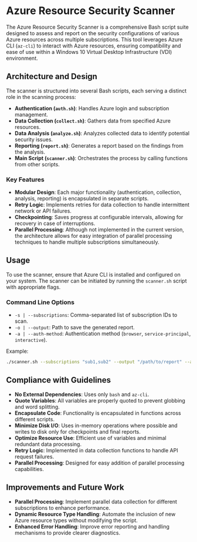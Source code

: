 # Azure Resource Security Scanner

The Azure Resource Security Scanner is a comprehensive Bash script suite designed to assess and report on the security configurations of various Azure resources across multiple subscriptions. This tool leverages Azure CLI (`az-cli`) to interact with Azure resources, ensuring compatibility and ease of use within a Windows 10 Virtual Desktop Infrastructure (VDI) environment.

## Architecture and Design
The scanner is structured into several Bash scripts, each serving a distinct role in the scanning process:

- **Authentication (`auth.sh`)**: Handles Azure login and subscription management.
- **Data Collection (`collect.sh`)**: Gathers data from specified Azure resources.
- **Data Analysis (`analyze.sh`)**: Analyzes collected data to identify potential security issues.
- **Reporting (`report.sh`)**: Generates a report based on the findings from the analysis.
- **Main Script (`scanner.sh`)**: Orchestrates the process by calling functions from other scripts.

### Key Features
- **Modular Design**: Each major functionality (authentication, collection, analysis, reporting) is encapsulated in separate scripts.
- **Retry Logic**: Implements retries for data collection to handle intermittent network or API failures.
- **Checkpointing**: Saves progress at configurable intervals, allowing for recovery in case of interruptions.
- **Parallel Processing**: Although not implemented in the current version, the architecture allows for easy integration of parallel processing techniques to handle multiple subscriptions simultaneously.

## Usage
To use the scanner, ensure that Azure CLI is installed and configured on your system. The scanner can be initiated by running the `scanner.sh` script with appropriate flags.

### Command Line Options
- `-s | --subscriptions`: Comma-separated list of subscription IDs to scan.
- `-o | --output`: Path to save the generated report.
- `-a | --auth-method`: Authentication method (`browser`, `service-principal`, `interactive`).

Example:
```bash
./scanner.sh --subscriptions "sub1,sub2" --output "/path/to/report" --auth-method "service-principal"
```

## Compliance with Guidelines
- **No External Dependencies**: Uses only `bash` and `az-cli`.
- **Quote Variables**: All variables are properly quoted to prevent globbing and word splitting.
- **Encapsulate Code**: Functionality is encapsulated in functions across different scripts.
- **Minimize Disk I/O**: Uses in-memory operations where possible and writes to disk only for checkpoints and final reports.
- **Optimize Resource Use**: Efficient use of variables and minimal redundant data processing.
- **Retry Logic**: Implemented in data collection functions to handle API request failures.
- **Parallel Processing**: Designed for easy addition of parallel processing capabilities.

## Improvements and Future Work
- **Parallel Processing**: Implement parallel data collection for different subscriptions to enhance performance.
- **Dynamic Resource Type Handling**: Automate the inclusion of new Azure resource types without modifying the script.
- **Enhanced Error Handling**: Improve error reporting and handling mechanisms to provide clearer diagnostics.
